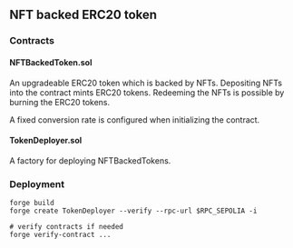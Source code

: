 ## NFT backed ERC20 token

### Contracts

#### NFTBackedToken.sol

An upgradeable ERC20 token which is backed by NFTs.
Depositing NFTs into the contract mints ERC20 tokens.
Redeeming the NFTs is possible by burning the ERC20 tokens.

A fixed conversion rate is configured when initializing the contract.

#### TokenDeployer.sol

A factory for deploying NFTBackedTokens.

### Deployment

```
forge build
forge create TokenDeployer --verify --rpc-url $RPC_SEPOLIA -i

# verify contracts if needed
forge verify-contract ...
```
